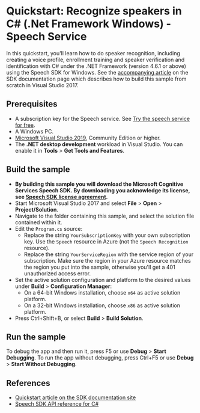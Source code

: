 # Quickstart: Recognize speakers in C# (.Net Framework Windows) - Speech Service

In this quickstart, you'll learn how to do speaker recognition, including creating a voice profile, enrollment training and speaker verification and identification with C# under the .NET Framework (version 4.6.1 or above) using the Speech SDK for Windows.
See the [accompanying article](https://docs.microsoft.com/azure/cognitive-services/speech-service/quickstarts/speech-to-text-from-microphone?tabs=dotnet%2Cx-android%2Clinux%2Candroid%2Cwindowsinstall&pivots=programming-language-csharp) on the SDK documentation page which describes how to build this sample from scratch in Visual Studio 2017.

## Prerequisites

* A subscription key for the Speech service. See [Try the speech service for free](https://docs.microsoft.com/azure/cognitive-services/speech-service/get-started).
* A Windows PC.
* [Microsoft Visual Studio 2019](https://www.visualstudio.com/), Community Edition or higher.
* The **.NET desktop development** workload in Visual Studio.
  You can enable it in **Tools** \> **Get Tools and Features**.

## Build the sample

* **By building this sample you will download the Microsoft Cognitive Services Speech SDK. By downloading you acknowledge its license, see [Speech SDK license agreement](https://aka.ms/csspeech/license201809).**
* Start Microsoft Visual Studio 2017 and select **File** \> **Open** \> **Project/Solution**.
* Navigate to the folder containing this sample, and select the solution file contained within it.
* Edit the `Program.cs` source:
  * Replace the string `YourSubscriptionKey` with your own subscription key. Use the `Speech` resource in Azure (not the `Speech Recognition` resource).
  * Replace the string `YourServiceRegion` with the service region of your subscription.
    Make sure the region in your Azure resource matches the region you put into the sample, otherwise you'll get a 401 unauthorized access error.
* Set the active solution configuration and platform to the desired values under **Build** \> **Configuration Manager**:
  * On a 64-bit Windows installation, choose `x64` as active solution platform.
  * On a 32-bit Windows installation, choose `x86` as active solution platform.
* Press Ctrl+Shift+B, or select **Build** \> **Build Solution**.

## Run the sample

To debug the app and then run it, press F5 or use **Debug** \> **Start Debugging**. To run the app without debugging, press Ctrl+F5 or use **Debug** \> **Start Without Debugging**.

## References

* [Quickstart article on the SDK documentation site](https://docs.microsoft.com/azure/cognitive-services/Speech-Service/quickstarts/multi-device-conversation?pivots=programming-language-csharp)
* [Speech SDK API reference for C#](https://aka.ms/csspeech/csharpref)
